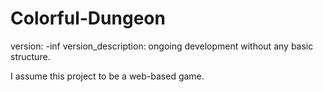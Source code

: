 # Colorful-Dungeon

version: -inf 
version_description: ongoing development without any basic structure.

I assume this project to be a web-based game.
